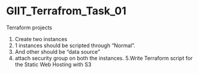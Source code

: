 # GIIT_Terrafrom_Task_01

Terraform projects

1. Create  two instances 
2. 1 instances should be scripted through “Normal”. 
3. And  other should be “data source”
4. attach security group on both the instances.
5.Write Terraform script for the Static Web Hosting with S3



